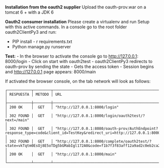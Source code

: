 **Installation from the oauth2 supplier**
Upload the oauth-prov.war on a tomcat 6 + with a JDK 6

**Oauth2 consumer installation**
Please create a virtualenv and run Setup with this active commands. In a console go to the root folder oauth2ClientPy3 and run:
- PIP install - r requirements.txt
- Python manage.py runserver


**Test:**
	- In the browser to activate the console go to http://127.0.0.1: 8000/login
	- Click on start with oauth2test
		- oauth2ClientPy3 redirects to oauth-prov by sending the state
 		- Gets the access token
		- Session begins and http://127.0.0.1 page appears: 8000/main

If activated the browser console, on the tab network will look as follows:
	
	┌───────────┬────────┬─────────────────────────────────────────────────────────────────────────────────────────────────────────────────────────────────────────────────────────────────────────────────────┐
	│ RESPUESTA │ METODO │ URL                                                                                                                                                                                 │
	├───────────┼────────┼─────────────────────────────────────────────────────────────────────────────────────────────────────────────────────────────────────────────────────────────────────────────────────┤
	│ 200 OK    │  GET   │ "http://127.0.0.1:8000/login"                                                                                                                                                       │
	│ 302 FOUND │  GET   │ "http://127.0.0.1:8000/login/oauth2test/?next=/main"                                                                                                                                │
	│ 302 FOUND │  GET   │ "http://127.0.0.1:8080/oauth-prov/AuthEndpoint?response_type=code&client_id=TestKey&redirect_uri=http://127.0.0.1:8000/complete/oauth2test/&state=vkTqtm0EsOj8E5oTDg5bGMabIgl172A0" │
	│ 302 FOUND │  GET   │ "http://127.0.0.1:8000/complete/oauth2test/?state=vkTqtm0EsOj8E5oTDg5bGMabIgl172A0&code=f1b7f3f83aff12a9ad2c0eb2ca289992"                                                           │
	│ 200 OK    │  GET   │ "http://127.0.0.1:8000/main"                                                                                                                                                        │
	└───────────┴────────┴─────────────────────────────────────────────────────────────────────────────────────────────────────────────────────────────────────────────────────────────────────────────────────┘	
	

